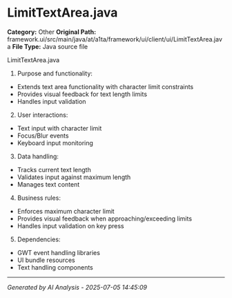 # LimitTextArea.java

**Category:** Other
**Original Path:** framework.ui/src/main/java/at/a1ta/framework/ui/client/ui/LimitTextArea.java
**File Type:** Java source file

LimitTextArea.java
1. Purpose and functionality:
- Extends text area functionality with character limit constraints
- Provides visual feedback for text length limits
- Handles input validation

2. User interactions:
- Text input with character limit
- Focus/Blur events
- Keyboard input monitoring

3. Data handling:
- Tracks current text length
- Validates input against maximum length
- Manages text content

4. Business rules:
- Enforces maximum character limit
- Provides visual feedback when approaching/exceeding limits
- Handles input validation on key press

5. Dependencies:
- GWT event handling libraries
- UI bundle resources
- Text handling components

---
*Generated by AI Analysis - 2025-07-05 14:45:09*

